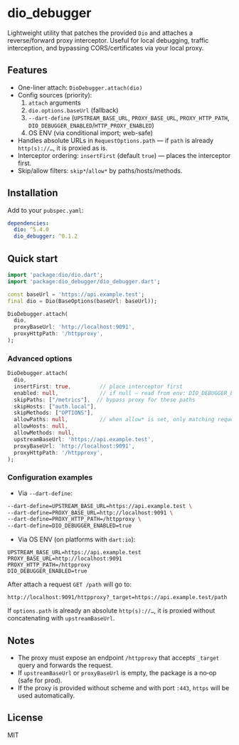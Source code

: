 # dio_debugger

Lightweight utility that patches the provided `Dio` and attaches a reverse/forward proxy interceptor. Useful for local debugging, traffic interception, and bypassing CORS/certificates via your local proxy.

## Features
- One-liner attach: `DioDebugger.attach(dio)`
- Config sources (priority):
  1) `attach` arguments
  2) `dio.options.baseUrl` (fallback)
  3) `--dart-define` (`UPSTREAM_BASE_URL`, `PROXY_BASE_URL`, `PROXY_HTTP_PATH`, `DIO_DEBUGGER_ENABLED`/`HTTP_PROXY_ENABLED`)
  4) OS ENV (via conditional import; web-safe)
- Handles absolute URLs in `RequestOptions.path` — if `path` is already `http(s)://…`, it is proxied as is.
- Interceptor ordering: `insertFirst` (default `true`) — places the interceptor first.
- Skip/allow filters: `skip*`/`allow*` by paths/hosts/methods.

## Installation
Add to your `pubspec.yaml`:

```yaml
dependencies:
  dio: ^5.4.0
  dio_debugger: ^0.1.2
```

## Quick start

```dart
import 'package:dio/dio.dart';
import 'package:dio_debugger/dio_debugger.dart';

const baseUrl = 'https://api.example.test';
final dio = Dio(BaseOptions(baseUrl: baseUrl));

DioDebugger.attach(
  dio,
  proxyBaseUrl: 'http://localhost:9091',
  proxyHttpPath: '/httpproxy',
);
```

### Advanced options
```dart
DioDebugger.attach(
  dio,
  insertFirst: true,         // place interceptor first
  enabled: null,             // if null — read from env: DIO_DEBUGGER_ENABLED/HTTP_PROXY_ENABLED (true|1|yes|on)
  skipPaths: ["/metrics"],  // bypass proxy for these paths
  skipHosts: ["auth.local"],
  skipMethods: ["OPTIONS"],
  allowPaths: null,          // when allow* is set, only matching requests go through proxy
  allowHosts: null,
  allowMethods: null,
  upstreamBaseUrl: 'https://api.example.test',
  proxyBaseUrl: 'http://localhost:9091',
  proxyHttpPath: '/httpproxy',
);
```

### Configuration examples
- Via `--dart-define`:
```bash
--dart-define=UPSTREAM_BASE_URL=https://api.example.test \
--dart-define=PROXY_BASE_URL=http://localhost:9091 \
--dart-define=PROXY_HTTP_PATH=/httpproxy \
--dart-define=DIO_DEBUGGER_ENABLED=true
```

- Via OS ENV (on platforms with `dart:io`):
```
UPSTREAM_BASE_URL=https://api.example.test
PROXY_BASE_URL=http://localhost:9091
PROXY_HTTP_PATH=/httpproxy
DIO_DEBUGGER_ENABLED=true
```

After attach a request `GET /path` will go to:
```
http://localhost:9091/httpproxy?_target=https://api.example.test/path
```
If `options.path` is already an absolute `http(s)://…`, it is proxied without concatenating with `upstreamBaseUrl`.

## Notes
- The proxy must expose an endpoint `/httpproxy` that accepts `_target` query and forwards the request.
- If `upstreamBaseUrl` or `proxyBaseUrl` is empty, the package is a no‑op (safe for prod).
- If the proxy is provided without scheme and with port `:443`, `https` will be used automatically.

## License
MIT
